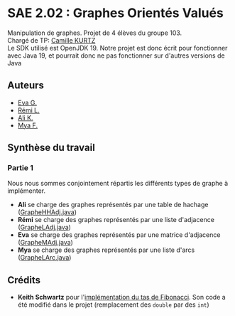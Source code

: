 
# SAE 2.02 : Graphes Orientés Valués

Manipulation de graphes. Projet de 4 élèves du groupe 103.  
Chargé de TP: [Camille KURTZ](https://github.com/ckurtz)  
Le SDK utilisé est OpenJDK 19. Notre projet est donc écrit pour fonctionner avec Java 19, et pourrait donc ne pas fonctionner sur d'autres versions de Java  

## Auteurs

- [Eva G.](https://github.com/orakless)
- [Rémi L.](https://github.com/remi-lem)
- [Ali K.](https://github.com/Tacoao)
- [Mya F.](https://github.com/G4iaa04)

## Synthèse du travail

### Partie 1
Nous nous sommes conjointement répartis les différents types de graphe à implémenter.
- **Ali** se charge des graphes représentés par une table de hachage ([GrapheHHAdj.java](src/graphe/GrapheHHAdj.java))
- **Rémi** se charge des graphes représentés par une liste d'adjacence ([GrapheLAdj.java](src/graphe/GrapheLAdj.java))
- **Eva** se charge des graphes représentés par une matrice d'adjacence ([GrapheMAdj.java](src/graphe/GrapheMAdj.java))
- **Mya** se charge des graphes représentés par une liste d'arcs ([GrapheLArc.java](src/graphe/GrapheLArcs.java))


## Crédits
- **Keith Schwartz** pour l'[implémentation du tas de Fibonacci](https://keithschwarz.com/interesting/code/?dir=fibonacci-heap). Son code a été modifié dans le projet (remplacement des `double` par des `int`)